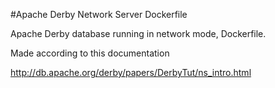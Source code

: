 #Apache Derby Network Server Dockerfile

Apache Derby database running in network mode, Dockerfile.  

Made according to this documentation 

http://db.apache.org/derby/papers/DerbyTut/ns_intro.html




